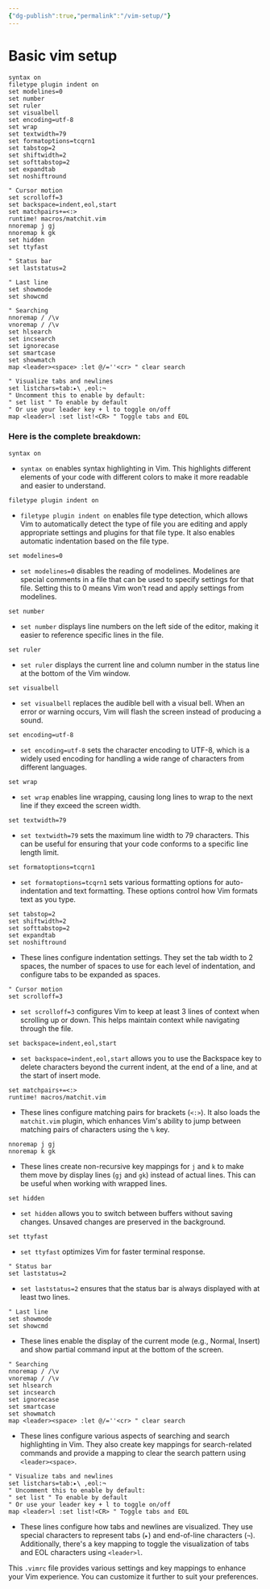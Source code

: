 ```yaml
---
{"dg-publish":true,"permalink":"/vim-setup/"}
---
```




# Basic vim setup
```vim
syntax on
filetype plugin indent on
set modelines=0
set number
set ruler
set visualbell
set encoding=utf-8
set wrap
set textwidth=79
set formatoptions=tcqrn1
set tabstop=2
set shiftwidth=2
set softtabstop=2
set expandtab
set noshiftround

" Cursor motion
set scrolloff=3
set backspace=indent,eol,start
set matchpairs+=<:>
runtime! macros/matchit.vim
nnoremap j gj
nnoremap k gk
set hidden
set ttyfast

" Status bar
set laststatus=2

" Last line
set showmode
set showcmd

" Searching
nnoremap / /\v
vnoremap / /\v
set hlsearch
set incsearch
set ignorecase
set smartcase
set showmatch
map <leader><space> :let @/=''<cr> " clear search

" Visualize tabs and newlines
set listchars=tab:▸\ ,eol:¬
" Uncomment this to enable by default:
" set list " To enable by default
" Or use your leader key + l to toggle on/off
map <leader>l :set list!<CR> " Toggle tabs and EOL
```
### Here is the complete breakdown:
```vim
syntax on
```

- `syntax on` enables syntax highlighting in Vim. This highlights different elements of your code with different colors to make it more readable and easier to understand.

```vim
filetype plugin indent on
```

- `filetype plugin indent on` enables file type detection, which allows Vim to automatically detect the type of file you are editing and apply appropriate settings and plugins for that file type. It also enables automatic indentation based on the file type.

```vim
set modelines=0
```

- `set modelines=0` disables the reading of modelines. Modelines are special comments in a file that can be used to specify settings for that file. Setting this to 0 means Vim won't read and apply settings from modelines.

```vim
set number
```

- `set number` displays line numbers on the left side of the editor, making it easier to reference specific lines in the file.

```vim
set ruler
```

- `set ruler` displays the current line and column number in the status line at the bottom of the Vim window.

```vim
set visualbell
```

- `set visualbell` replaces the audible bell with a visual bell. When an error or warning occurs, Vim will flash the screen instead of producing a sound.

```vim
set encoding=utf-8
```

- `set encoding=utf-8` sets the character encoding to UTF-8, which is a widely used encoding for handling a wide range of characters from different languages.

```vim
set wrap
```

- `set wrap` enables line wrapping, causing long lines to wrap to the next line if they exceed the screen width.

```vim
set textwidth=79
```

- `set textwidth=79` sets the maximum line width to 79 characters. This can be useful for ensuring that your code conforms to a specific line length limit.

```vim
set formatoptions=tcqrn1
```

- `set formatoptions=tcqrn1` sets various formatting options for auto-indentation and text formatting. These options control how Vim formats text as you type.

```vim
set tabstop=2
set shiftwidth=2
set softtabstop=2
set expandtab
set noshiftround
```

- These lines configure indentation settings. They set the tab width to 2 spaces, the number of spaces to use for each level of indentation, and configure tabs to be expanded as spaces.

```vim
" Cursor motion
set scrolloff=3
```

- `set scrolloff=3` configures Vim to keep at least 3 lines of context when scrolling up or down. This helps maintain context while navigating through the file.

```vim
set backspace=indent,eol,start
```

- `set backspace=indent,eol,start` allows you to use the Backspace key to delete characters beyond the current indent, at the end of a line, and at the start of insert mode.

```vim
set matchpairs+=<:>
runtime! macros/matchit.vim
```

- These lines configure matching pairs for brackets (`<:>`). It also loads the `matchit.vim` plugin, which enhances Vim's ability to jump between matching pairs of characters using the `%` key.

```vim
nnoremap j gj
nnoremap k gk
```

- These lines create non-recursive key mappings for `j` and `k` to make them move by display lines (`gj` and `gk`) instead of actual lines. This can be useful when working with wrapped lines.

```vim
set hidden
```

- `set hidden` allows you to switch between buffers without saving changes. Unsaved changes are preserved in the background.

```vim
set ttyfast
```

- `set ttyfast` optimizes Vim for faster terminal response.

```vim
" Status bar
set laststatus=2
```

- `set laststatus=2` ensures that the status bar is always displayed with at least two lines.

```vim
" Last line
set showmode
set showcmd
```

- These lines enable the display of the current mode (e.g., Normal, Insert) and show partial command input at the bottom of the screen.

```vim
" Searching
nnoremap / /\v
vnoremap / /\v
set hlsearch
set incsearch
set ignorecase
set smartcase
set showmatch
map <leader><space> :let @/=''<cr> " clear search
```

- These lines configure various aspects of searching and search highlighting in Vim. They also create key mappings for search-related commands and provide a mapping to clear the search pattern using `<leader><space>`.

```vim
" Visualize tabs and newlines
set listchars=tab:▸\ ,eol:¬
" Uncomment this to enable by default:
" set list " To enable by default
" Or use your leader key + l to toggle on/off
map <leader>l :set list!<CR> " Toggle tabs and EOL
```

- These lines configure how tabs and newlines are visualized. They use special characters to represent tabs (`▸`) and end-of-line characters (`¬`). Additionally, there's a key mapping to toggle the visualization of tabs and EOL characters using `<leader>l`.

This `.vimrc` file provides various settings and key mappings to enhance your Vim experience. You can customize it further to suit your preferences.

